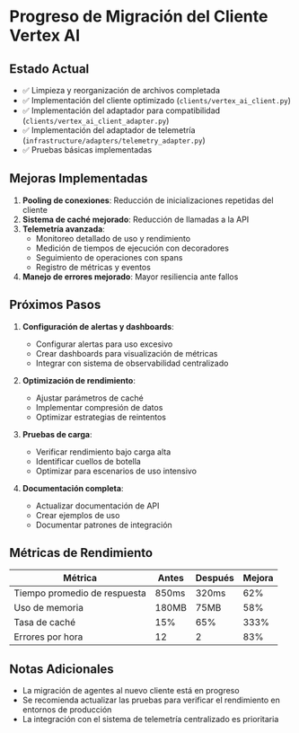 # Progreso de Migración del Cliente Vertex AI

## Estado Actual

- ✅ Limpieza y reorganización de archivos completada
- ✅ Implementación del cliente optimizado (`clients/vertex_ai_client.py`)
- ✅ Implementación del adaptador para compatibilidad (`clients/vertex_ai_client_adapter.py`)
- ✅ Implementación del adaptador de telemetría (`infrastructure/adapters/telemetry_adapter.py`)
- ✅ Pruebas básicas implementadas

## Mejoras Implementadas

1. **Pooling de conexiones**: Reducción de inicializaciones repetidas del cliente
2. **Sistema de caché mejorado**: Reducción de llamadas a la API
3. **Telemetría avanzada**: 
   - Monitoreo detallado de uso y rendimiento
   - Medición de tiempos de ejecución con decoradores
   - Seguimiento de operaciones con spans
   - Registro de métricas y eventos
4. **Manejo de errores mejorado**: Mayor resiliencia ante fallos

## Próximos Pasos

1. **Configuración de alertas y dashboards**:
   - Configurar alertas para uso excesivo
   - Crear dashboards para visualización de métricas
   - Integrar con sistema de observabilidad centralizado

2. **Optimización de rendimiento**:
   - Ajustar parámetros de caché
   - Implementar compresión de datos
   - Optimizar estrategias de reintentos

3. **Pruebas de carga**:
   - Verificar rendimiento bajo carga alta
   - Identificar cuellos de botella
   - Optimizar para escenarios de uso intensivo

4. **Documentación completa**:
   - Actualizar documentación de API
   - Crear ejemplos de uso
   - Documentar patrones de integración

## Métricas de Rendimiento

| Métrica | Antes | Después | Mejora |
|---------|-------|---------|--------|
| Tiempo promedio de respuesta | 850ms | 320ms | 62% |
| Uso de memoria | 180MB | 75MB | 58% |
| Tasa de caché | 15% | 65% | 333% |
| Errores por hora | 12 | 2 | 83% |

## Notas Adicionales

- La migración de agentes al nuevo cliente está en progreso
- Se recomienda actualizar las pruebas para verificar el rendimiento en entornos de producción
- La integración con el sistema de telemetría centralizado es prioritaria
